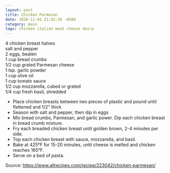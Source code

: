 ```yaml
---
layout: post
title: Chicken Parmesan
date: 2020-11-01 21:42:26 -0500
category: main
tags: chicken italian meat cheese dairy
---
```

4 chicken breast halves  
salt and pepper  
2 eggs, beaten  
1 cup bread crumbs  
1/2 cup grated Parmesan cheese  
1 tsp. garlic powder  
1 cup olive oil  
1 cup tomato sauce  
1/2 cup mozzarella, cubed or grated  
1/4 cup fresh basil, shredded  

  * Place chicken breasts between two pieces of plastic and pound until flattened and 1/2" thick
  * Season with salt and pepper, then dip in eggs
  * Mix bread crumbs, Parmesan, and garlic power. Dip each chicken breast in bread crumb mixture.
  * Fry each breaded chicken breast until golden brown, 2-4 minutes per side.
  * Top each chicken breast with sauce, mozzarella, and basil.
  * Bake at 425°F for 15-20 minutes, until cheese is melted and chicken reaches 165°F.
  * Serve on a bed of pasta.

Source: <a href="https://www.allrecipes.com/recipe/223042/chicken-parmesan/">https://www.allrecipes.com/recipe/223042/chicken-parmesan/</a>
